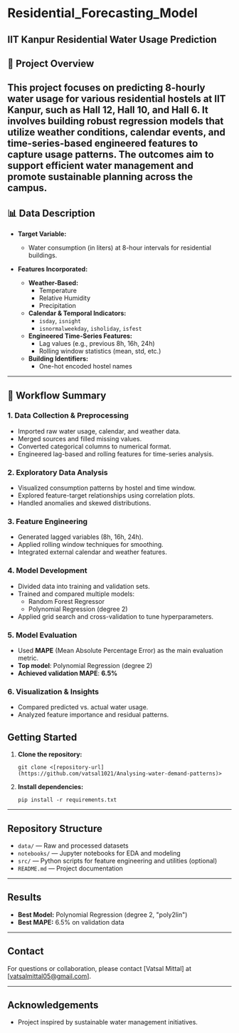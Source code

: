 # Residential_Forecasting_Model
## IIT Kanpur Residential Water Usage Prediction

## 🚀 Project Overview

This project focuses on predicting 8-hourly water usage for various residential hostels at IIT Kanpur, such as Hall 12, Hall 10, and Hall 6. It involves building robust regression models that utilize weather conditions, calendar events, and time-series-based engineered features to capture usage patterns. The outcomes aim to support efficient water management and promote sustainable planning across the campus.
---

## 📊 Data Description

- **Target Variable:**  
  - Water consumption (in liters) at 8-hour intervals for residential buildings.

- **Features Incorporated:**
  - **Weather-Based:**
    - Temperature  
    - Relative Humidity  
    - Precipitation  
  - **Calendar & Temporal Indicators:**
    - `isday`, `isnight`  
    - `isnormalweekday`, `isholiday`, `isfest`
  - **Engineered Time-Series Features:**
    - Lag values (e.g., previous 8h, 16h, 24h)
    - Rolling window statistics (mean, std, etc.)
  - **Building Identifiers:**
    - One-hot encoded hostel names

---

## 🔁 Workflow Summary

### 1. **Data Collection & Preprocessing**
- Imported raw water usage, calendar, and weather data.
- Merged sources and filled missing values.
- Converted categorical columns to numerical format.
- Engineered lag-based and rolling features for time-series analysis.

### 2. **Exploratory Data Analysis**
- Visualized consumption patterns by hostel and time window.
- Explored feature-target relationships using correlation plots.
- Handled anomalies and skewed distributions.

### 3. **Feature Engineering**
- Generated lagged variables (8h, 16h, 24h).
- Applied rolling window techniques for smoothing.
- Integrated external calendar and weather features.

### 4. **Model Development**
- Divided data into training and validation sets.
- Trained and compared multiple models:
  - Random Forest Regressor  
  - Polynomial Regression (degree 2)
- Applied grid search and cross-validation to tune hyperparameters.

### 5. **Model Evaluation**
- Used **MAPE** (Mean Absolute Percentage Error) as the main evaluation metric.
- **Top model**: Polynomial Regression (degree 2)
- **Achieved validation MAPE**: **6.5%**

### 6. **Visualization & Insights**
- Compared predicted vs. actual water usage.
- Analyzed feature importance and residual patterns.

## Getting Started

1. **Clone the repository:**
    ```
    git clone <[repository-url](https://github.com/vatsal1021/Analysing-water-demand-patterns)>
    ```

2. **Install dependencies:**
    ```
    pip install -r requirements.txt
    ```

---

## Repository Structure

- `data/` — Raw and processed datasets
- `notebooks/` — Jupyter notebooks for EDA and modeling
- `src/` — Python scripts for feature engineering and utilities (optional)
- `README.md` — Project documentation

---

## Results

- **Best Model:** Polynomial Regression (degree 2, "poly2lin")
- **Best MAPE:** 6.5% on validation data

---

## Contact

For questions or collaboration, please contact [Vatsal Mittal] at [vatsalmittal05@gmail.com].

---

## Acknowledgements
- Project inspired by sustainable water management initiatives.

